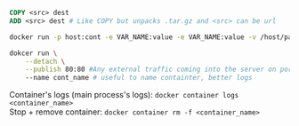 ``` Dockerfile
COPY <src> dest
ADD <src> dest # Like COPY but unpacks .tar.gz and <src> can be url

```
``` bash
docker run -p host:cont -e VAR_NAME:value -e VAR_NAME:value -v /host/path:/cont/path imagename

dokcer run \
    --detach \
    --publish 80:80 #Any external traffic coming into the server on port 80 will now be directed into the container on port 80.
    --name cont_name # useful to name containter, better logs 
```

Container's logs (main process's logs): `docker container logs <container_name>`  
Stop + remove container: `docker container rm -f <container_name>`